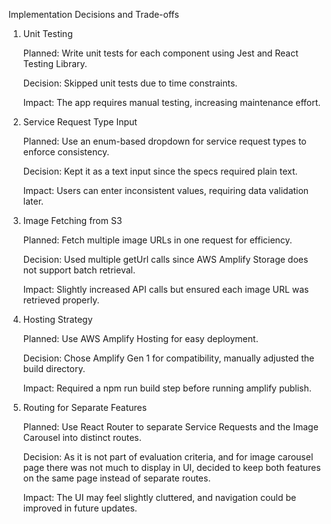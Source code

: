 Implementation Decisions and Trade-offs

1. Unit Testing

   Planned: Write unit tests for each component using Jest and React Testing Library.

   Decision: Skipped unit tests due to time constraints.

   Impact: The app requires manual testing, increasing maintenance effort.

2. Service Request Type Input

   Planned: Use an enum-based dropdown for service request types to enforce consistency.

   Decision: Kept it as a text input since the specs required plain text.

   Impact: Users can enter inconsistent values, requiring data validation later.

3. Image Fetching from S3

   Planned: Fetch multiple image URLs in one request for efficiency.

   Decision: Used multiple getUrl calls since AWS Amplify Storage does not support batch retrieval.

   Impact: Slightly increased API calls but ensured each image URL was retrieved properly.

4. Hosting Strategy

   Planned: Use AWS Amplify Hosting for easy deployment.

   Decision: Chose Amplify Gen 1 for compatibility, manually adjusted the build directory.

   Impact: Required a npm run build step before running amplify publish.

5. Routing for Separate Features

   Planned: Use React Router to separate Service Requests and the Image Carousel into distinct routes.

   Decision: As it is not part of evaluation criteria, and for image carousel page there was not much to display in UI, decided to keep both features on the same page instead of separate routes.

   Impact: The UI may feel slightly cluttered, and navigation could be improved in future updates.
